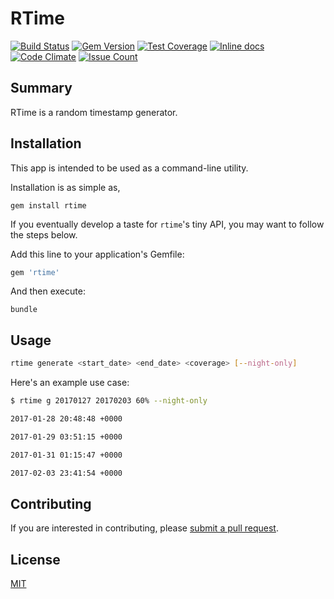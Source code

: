 # RTime

[![Build Status](https://travis-ci.org/atshakil/rtime.svg?branch=master)](https://travis-ci.org/atshakil/rtime)
[![Gem Version](https://badge.fury.io/rb/rtime.svg)](https://badge.fury.io/rb/rtime)
[![Test Coverage](https://codeclimate.com/github/atshakil/rtime/badges/coverage.svg)](https://codeclimate.com/github/atshakil/rtime/coverage)
[![Inline docs](http://inch-ci.org/github/atshakil/rtime.svg?branch=master)](http://inch-ci.org/github/atshakil/rtime)
[![Code Climate](https://codeclimate.com/github/atshakil/rtime/badges/gpa.svg)](https://codeclimate.com/github/atshakil/rtime)
[![Issue Count](https://codeclimate.com/github/atshakil/rtime/badges/issue_count.svg)](https://codeclimate.com/github/atshakil/rtime)

## Summary

RTime is a random timestamp generator.

## Installation

This app is intended to be used as a command-line utility.

Installation is as simple as,

    gem install rtime

If you eventually develop a taste for `rtime`'s tiny API,
you may want to follow the steps below.

Add this line to your application's Gemfile:

```ruby
gem 'rtime'
```

And then execute:

    bundle

## Usage

```sh
rtime generate <start_date> <end_date> <coverage> [--night-only]
```

Here's an example use case:

```sh
$ rtime g 20170127 20170203 60% --night-only

2017-01-28 20:48:48 +0000

2017-01-29 03:51:15 +0000

2017-01-31 01:15:47 +0000

2017-02-03 23:41:54 +0000
```

## Contributing

If you are interested in contributing, please [submit a pull request](https://help.github.com/articles/about-pull-requests/).

## License

[MIT](http://opensource.org/licenses/MIT)
